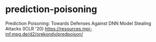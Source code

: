 # prediction-poisoning
Prediction Poisoning: Towards Defenses Against DNN Model Stealing Attacks (ICLR '20) https://resources.mpi-inf.mpg.de/d2/orekondy/predpoison/
